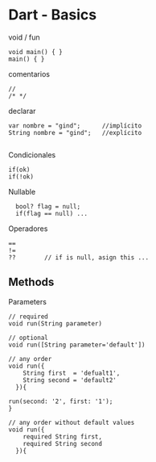 # Dart - Basics

void / fun
```
void main() { }
main() { }
```
comentarios
```
// 
/* */
```
declarar
```
var nombre = "gind";      //implícito
String nombre = "gind";   //explícito


```
 
Condicionales
```
if(ok)
if(!ok)
```

Nullable
```
  bool? flag = null;
  if(flag == null) ...
```

Operadores
```
==
!= 
??        // if is null, asign this ...
```
## Methods 
Parameters
```
// required
void run(String parameter)

// optional
void run([String parameter='default'])

// any order
void run({
    String first  = 'defualt1', 
    String second = 'default2'
  }){

run(second: '2', first: '1');
}

// any order without default values
void run({
    required String first, 
    required String second
  }){


```